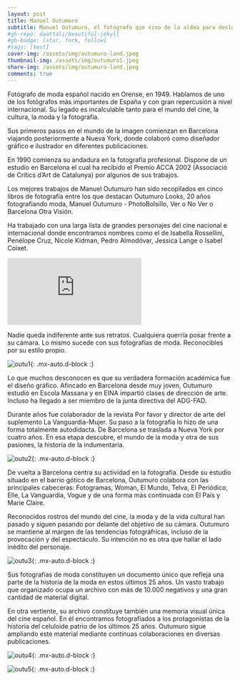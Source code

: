 ```yaml
---
layout: post
title: Manuel Outumuro
subtitle: Manuel Outumuro, el fotógrafo que vino de la aldea para deslumbrar al mundo
#gh-repo: daattali/beautiful-jekyll
#gh-badge: [star, fork, follow]
#tags: [test]
cover-img: /assets/img/outumuro-land.jpeg
thumbnail-img: /assets/img/outumuro1.jpeg
share-img: /assets/img/outumuro-land.jpeg
comments: true
---
```


Fotógrafo de moda español nacido en Orense, en 1949. Hablamos de uno de los fotógrafos más importantes de España y con gran repercusión a nivel internacional. Su legado es incalculable tanto para el mundo del cine, la cultura, la moda y la fotografía.

Sus primeros pasos en el mundo de la imagen comienzan en Barcelona viajando posteriormente a Nueva York, donde colaboró como diseñador gráfico e ilustrador en diferentes publicaciones.

En 1990 comienza su andadura en la fotografía profesional. Dispone de un estudio en Barcelona el cual ha recibido el Premio ACCA 2002 (Associació de Crítics d’Art de Catalunya) por algunos de sus trabajos.

Los mejores trabajos de Manuel Outumuro han sido recopilados en cinco libros de fotografía entre los que destacan Outumuro Looks, 20 años fotografiando moda, Manuel Outumuro - PhotoBolsillo, Ver o No Ver o Barcelona Otra Visión.

Ha trabajado con una larga lista de grandes personajes del cine nacional e internacional donde encontramos nombres como el de Isabella Rossellini, Penélope Cruz, Nicole Kidman, Pedro Almodóvar, Jessica Lange o Isabel Coixet.


<iframe  src="https://www.youtube.com/embed/J9fjL54LrMU" frameborder="0" allowfullscreen="allowfullscreen"> </iframe>


Nadie queda indiferente ante sus retratos. Cualquiera querría posar frente a su cámara. Lo mismo sucede con sus fotografías de moda. Reconocibles por su estilo propio.

![outu1](/assets/img/outu1.jpeg){: .mx-auto.d-block :}

Lo que muchos desconocen es que su verdadera formación académica fue el diseño gráfico. Afincado en Barcelona desde muy joven, Outumuro estudió en Escola Massana y en EINA impartió clases de dirección de arte. Incluso ha llegado a ser miembro de la junta directiva del ADG-FAD.

Durante años fue colaborador de la revista Por favor y director de arte del suplemento La Vanguardia-Mujer. Su paso a la fotografía lo hizo de una forma totalmente autodidacta. De Barcelona se traslada a Nueva York por cuatro años. En esa etapa descubre, el mundo de la moda y otra de sus pasiones, la historia de la indumentaria.

![outu2](/assets/img/outu2.jpeg){: .mx-auto.d-block :}

De vuelta a Barcelona centra su actividad en la fotografía. Desde su estudio situado en el barrio gótico de Barcelona, Outumuro colabora con las principales cabeceras: Fotogramas, Woman, El Mundo, Telva, El Periódico, Elle, La Vanguardia, Vogue y de una forma más continuada con El País y Marie Claire.

Reconocidos rostros del mundo del cine, la moda y de la vida cultural han pasado y siguen pasando por delante del objetivo de su cámara. Outumuro se mantiene al margen de las tendencias fotográfricas, incluso de la provocación y del espectáculo. Su intención no es otra que hallar el lado inédito del personaje.

![outu3](/assets/img/outu3.jpeg){: .mx-auto.d-block :}

Sus fotografías de moda constituyen un documento único que refleja una parte de la historia de la moda en estos últimos 25 años. Un vasto trabajo que organizado ocupa un archivo con más de 10.000 negativos y una gran cantidad de material digital.

En otra vertiente, su archivo constituye también una memoria visual única del cine español. En él encontramos fotografiados a los protagonistas de la historia del celuloide patrio de los últimos 25 años. Outumuro sigue ampliando este material mediante continuas colaboraciones en diversas publicaciones.

![outu4](/assets/img/outu4.jpeg){: .mx-auto.d-block :}

![outu5](/assets/img/outu5.jpeg){: .mx-auto.d-block :}


<!-- Esto es un demo para mostraros como escribir blog posts con markdown.  I Le ruego encarecidamente [que se tome 5 minutos para aprender como escribir en markdown](https://markdowntutorial.com/) - le enseñare como transformar un texto regular en bold/italics/headings/tables/etc. -->

<!-- **Algo de bold text**

## Aquí hay un titulo secundario

Este es un ejemplo de tabla:

| Number | Next number | Previous number |
| :------ |:--- | :--- |
| Five | Six | Four |
| Ten | Eleven | Nine |
| Seven | Eight | Six |
| Two | Three | One |


posicion de imagen

![Crepe](https://s3-media3.fl.yelpcdn.com/bphoto/cQ1Yoa75m2yUFFbY2xwuqw/348s.jpg)

Puede estar centrada tambien!

![Crepe](https://s3-media3.fl.yelpcdn.com/bphoto/cQ1Yoa75m2yUFFbY2xwuqw/348s.jpg){: .mx-auto.d-block :}

Algo de codigo:

~~~
var foo = function(x) {
  return(x + 5);
}
foo(3)
~~~

el mismo codigo pero resaltado:

```javascript
var foo = function(x) {
  return(x + 5);
}
foo(3)
```

And here is the same code yet again but with line numbers:

{% highlight javascript linenos %}
var foo = function(x) {
  return(x + 5);
}
foo(3)
{% endhighlight %}

## Boxes
Puede agregar cuadros de notificación, advertencia y error como este:

### Notification

{: .box-note}
**Note:** Este es un cuadro de notificación..

### Warning

{: .box-warning}
**Warning:** Este es un cuadro de advertencia.

### Error

{: .box-error}
**Error:** Este es un cuadro de error. -->